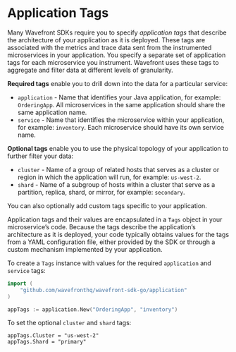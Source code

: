 # Application Tags

Many Wavefront SDKs require you to specify _application tags_ that describe the architecture of your application as it is deployed. These tags are associated with the metrics and trace data sent from the instrumented microservices in your application. You specify a separate set of application tags for each microservice you instrument. Wavefront uses these tags to aggregate and filter data at different levels of granularity.

**Required tags** enable you to drill down into the data for a particular service:
* `application` - Name that identifies your Java application, for example: `OrderingApp`. All microservices in the same application should share the same application name.
* `service` - Name that identifies the microservice within your application, for example: `inventory`. Each microservice should have its own service name.

**Optional tags** enable you to use the physical topology of your application to further filter your data:
* `cluster` - Name of a group of related hosts that serves as a cluster or region in which the application will run, for example: `us-west-2`.
* `shard` - Name of a subgroup of hosts within a cluster that serve as a partition, replica, shard, or mirror, for example: `secondary`.

You can also optionally add custom tags specific to your application.

Application tags and their values are encapsulated in a `Tags` object in your microservice’s code. Because the tags describe the application’s architecture as it is deployed, your code typically obtains values for the tags from a YAML configuration file, either provided by the SDK or through a custom mechanism implemented by your application.

To create a `Tags` instance with values for the required `application` and `service` tags:
```go
import (
    "github.com/wavefronthq/wavefront-sdk-go/application"
)

appTags := application.New("OrderingApp", "inventory")
```

To set the optional `cluster` and `shard` tags:
```
appTags.Cluster = "us-west-2"
appTags.Shard = "primary"
```

<!---
String cluster = "us-west-2";
String shard = "secondary";

Map<String, String> customTags = new HashMap<String, String>() {{
  put("location", "Oregon");
  put("env", "Staging");
}};
--->

